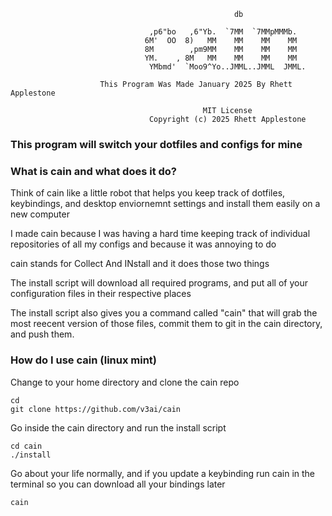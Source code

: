                    
                                                      db                               
                                                                                       
                                   ,p6"bo   ,6"Yb.  `7MM  `7MMpMMMb.                   
                                  6M'  OO  8)   MM    MM    MM    MM                   
                                  8M        ,pm9MM    MM    MM    MM                   
                                  YM.    , 8M   MM    MM    MM    MM                   
                                   YMbmd'  `Moo9^Yo..JMML..JMML  JMML.                 
                                                                                       
                        This Program Was Made January 2025 By Rhett Applestone         
                                                                                       
                                               MIT License                             
                                   Copyright (c) 2025 Rhett Applestone                 

### This program will switch your dotfiles and configs for mine

### What is cain and what does it do?

Think of cain like a little robot that helps you keep track of dotfiles, keybindings, and desktop enviornemnt settings and install them easily on a new computer

I made cain because I was having a hard time keeping track of individual repositories of all my configs and because it was annoying to do

cain stands for Collect And INstall and it does those two things

The install script will download all required programs, and put all of your configuration files in their respective places

The install script also gives you a command called "cain" that will grab the most reecent version of those files, commit them to git in the cain directory, and push them.



### How do I use cain (linux mint)


Change to your home directory and clone the cain repo
```
cd 
git clone https://github.com/v3ai/cain
```

Go inside the cain directory and run the install script
```
cd cain
./install
```

Go about your life normally, and if you update a keybinding run cain in the terminal so you can download all your bindings later
```
cain
```
